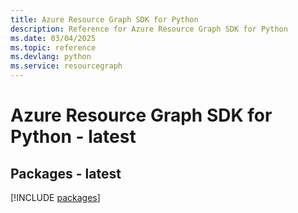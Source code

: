```yaml
---
title: Azure Resource Graph SDK for Python
description: Reference for Azure Resource Graph SDK for Python
ms.date: 03/04/2025
ms.topic: reference
ms.devlang: python
ms.service: resourcegraph
---
```

# Azure Resource Graph SDK for Python - latest
## Packages - latest
[!INCLUDE [packages](resource-graph-index.md)]